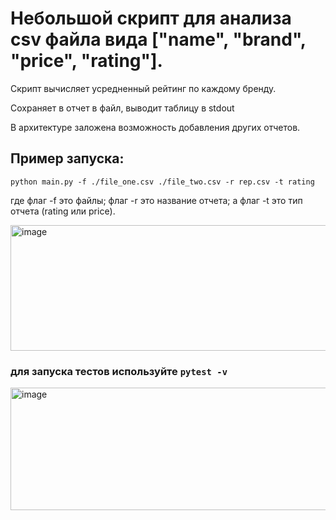 # Небольшой скрипт для анализа csv файла вида ["name", "brand", "price", "rating"].

Скрипт вычисляет усредненный рейтинг по каждому бренду. 

Сохраняет в отчет в файл, выводит таблицу в stdout

В архитектуре заложена возможность добавления других отчетов.

## Пример запуска:


```python main.py -f ./file_one.csv ./file_two.csv -r rep.csv -t rating```


где флаг -f это файлы; флаг -r это название отчета; а флаг -t это тип отчета (rating или price).


<img width="632" height="201" alt="image" src="https://github.com/user-attachments/assets/c1468675-d686-47ce-9819-7c389fa9b7db" />

### для запуска тестов используйте ```pytest -v```

<img width="1280" height="196" alt="image" src="https://github.com/user-attachments/assets/fc40c27c-9809-4e75-8e2b-402f42fa65d2" />

